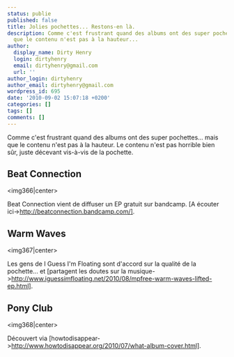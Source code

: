```yaml
---
status: publie
published: false
title: Jolies pochettes... Restons-en là.
description: Comme c'est frustrant quand des albums ont des super pochettes... mais
  que le contenu n'est pas à la hauteur...
author:
  display_name: Dirty Henry
  login: dirtyhenry
  email: dirtyhenry@gmail.com
  url: ''
author_login: dirtyhenry
author_email: dirtyhenry@gmail.com
wordpress_id: 695
date: '2010-09-02 15:07:18 +0200'
categories: []
tags: []
comments: []
---
```

Comme c'est frustrant quand des albums ont des super pochettes... mais que le contenu n'est pas à la hauteur. Le contenu n'est pas horrible bien sûr, juste décevant vis-à-vis de la pochette.

<h2>Beat Connection</h2>

<img366|center>

Beat Connection vient de diffuser un EP gratuit sur bandcamp. [A écouter ici->http://beatconnection.bandcamp.com/].

<h2>Warm Waves</h2>

<img367|center>

Les gens de I Guess I'm Floating sont d'accord sur la qualité de la pochette... et [partagent les doutes sur la musique->http://www.iguessimfloating.net/2010/08/mpfree-warm-waves-lifted-ep.html].

<h2>Pony Club</h2>

<img368|center>

Découvert via [howtodisappear->http://www.howtodisappear.org/2010/07/what-album-cover.html].


